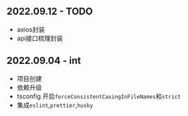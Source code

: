 ## 2022.09.12 - TODO
-   axios封装
-   api接口梳理封装
## 2022.09.04 - int
-   项目创建
-   依赖升级
-   tsconfig 开启`forceConsistentCasingInFileNames`和`strict`
-   集成`eslint`,`prettier`,`husky`
